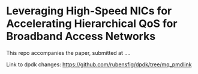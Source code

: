 # Leveraging High-Speed NICs for Accelerating Hierarchical QoS for Broadband Access Networks

This repo accompanies the paper, submitted at ....

Link to dpdk changes: https://github.com/rubensfig/dpdk/tree/mq_pmdlink
